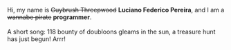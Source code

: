 Hi, my name is ~~Guybrush Threepwood~~ **Luciano Federico Pereira**, and I am a ~~wannabe pirate~~ **programmer**.<br><br>A short song: 118 bounty of doubloons gleams in the sun, a treasure hunt has just begun! Arrr!
